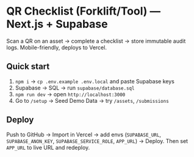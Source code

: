 # QR Checklist (Forklift/Tool) — Next.js + Supabase
Scan a QR on an asset → complete a checklist → store immutable audit logs. Mobile-friendly, deploys to Vercel.

## Quick start
1) `npm i`  →  `cp .env.example .env.local` and paste Supabase keys  
2) Supabase → SQL → run `supabase/database.sql`  
3) `npm run dev` → open `http://localhost:3000`  
4) Go to `/setup` → Seed Demo Data → try `/assets`, `/submissions`

## Deploy
Push to GitHub → Import in Vercel → add envs (`SUPABASE_URL`, `SUPABASE_ANON_KEY`, `SUPABASE_SERVICE_ROLE`, `APP_URL`) → Deploy. Then set `APP_URL` to live URL and redeploy.
